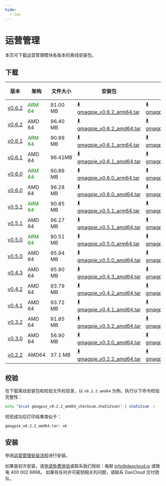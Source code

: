 ```yaml
---
hide:
  - toc
---
```


# 运营管理

本页可下载运营管理模块各版本的离线安装包。

## 下载

| 版本 | 架构 | 文件大小 | 安装包 |  校验文件 | 更新日期   |
| --- | ---- |------- | ------ | ------- | --------- |
| [v0.6.2](../../ghippo/intro/release-notes.md) | <font color="green">ARM 64</font> | 91.00 MB | [:arrow_down: gmagpie_v0.6.2_arm64.tar](https://qiniu-download-public.daocloud.io/DaoCloud_Enterprise/gmagpie_v0.6.2_arm64.tar) | [:arrow_down: gmagpie_v0.6.2_arm64_checksum.sha512sum](https://qiniu-download-public.daocloud.io/DaoCloud_Enterprise/gmagpie_v0.6.2_arm64_checksum.sha512sum) | 2024-04-30 |
| [v0.6.2](../../ghippo/intro/release-notes.md) | AMD 64 | 96.40 MB | [:arrow_down: gmagpie_v0.6.2_amd64.tar](https://qiniu-download-public.daocloud.io/DaoCloud_Enterprise/gmagpie_v0.6.2_amd64.tar) | [:arrow_down: gmagpie_v0.6.2_amd64_checksum.sha512sum](https://qiniu-download-public.daocloud.io/DaoCloud_Enterprise/gmagpie_v0.6.2_amd64_checksum.sha512sum) | 2024-04-30 |
| [v0.6.1](../../ghippo/intro/release-notes.md) | <font color="green">ARM 64</font> | 90.99 MB | [:arrow_down: gmagpie_v0.6.1_arm64.tar](https://qiniu-download-public.daocloud.io/DaoCloud_Enterprise/gmagpie_v0.6.1_arm64.tar) | [:arrow_down: gmagpie_v0.6.1_arm64_checksum.sha512sum](https://qiniu-download-public.daocloud.io/DaoCloud_Enterprise/gmagpie_v0.6.1_arm64_checksum.sha512sum) | 2024-04-02 |
| [v0.6.1](../../ghippo/intro/release-notes.md) | AMD 64 | 96.41MB | [:arrow_down: gmagpie_v0.6.1_amd64.tar](https://qiniu-download-public.daocloud.io/DaoCloud_Enterprise/gmagpie_v0.6.1_amd64.tar) | [:arrow_down: gmagpie_v0.6.1_amd64_checksum.sha512sum](https://qiniu-download-public.daocloud.io/DaoCloud_Enterprise/gmagpie_v0.6.1_amd64_checksum.sha512sum) | 2024-04-02 |
| [v0.6.0](../../ghippo/intro/release-notes.md) | <font color="green">ARM 64</font> | 90.86 MB | [:arrow_down: gmagpie_v0.6.0_arm64.tar](https://qiniu-download-public.daocloud.io/DaoCloud_Enterprise/gmagpie_v0.6.0_arm64.tar) | [:arrow_down: gmagpie_v0.6.0_arm64_checksum.sha512sum](https://qiniu-download-public.daocloud.io/DaoCloud_Enterprise/gmagpie_v0.6.0_arm64_checksum.sha512sum) | 2024-03-29 |
| [v0.6.0](../../ghippo/intro/release-notes.md) | AMD 64 | 96.28 MB | [:arrow_down: gmagpie_v0.6.0_amd64.tar](https://qiniu-download-public.daocloud.io/DaoCloud_Enterprise/gmagpie_v0.6.0_amd64.tar) | [:arrow_down: gmagpie_v0.6.0_amd64_checksum.sha512sum](https://qiniu-download-public.daocloud.io/DaoCloud_Enterprise/gmagpie_v0.6.0_amd64_checksum.sha512sum) | 2024-03-29 |
| [v0.5.1](../../ghippo/intro/release-notes.md) | <font color="green">ARM 64</font> | 90.85 MB | [:arrow_down: gmagpie_v0.5.1_arm64.tar](https://qiniu-download-public.daocloud.io/DaoCloud_Enterprise/gmagpie_v0.5.1_arm64.tar) | [:arrow_down: gmagpie_v0.5.1_arm64_checksum.sha512sum](https://qiniu-download-public.daocloud.io/DaoCloud_Enterprise/gmagpie_v0.5.1_arm64_checksum.sha512sum) | 2024-02-01 |
| [v0.5.1](../../ghippo/intro/release-notes.md) | AMD 64 | 96.27 MB | [:arrow_down: gmagpie_v0.5.1_amd64.tar](https://qiniu-download-public.daocloud.io/DaoCloud_Enterprise/gmagpie_v0.5.1_amd64.tar) | [:arrow_down: gmagpie_v0.5.1_amd64_checksum.sha512sum](https://qiniu-download-public.daocloud.io/DaoCloud_Enterprise/gmagpie_v0.5.1_amd64_checksum.sha512sum) | 2024-02-01 |
| [v0.5.0](../../ghippo/intro/release-notes.md) | <font color="green">ARM 64</font> | 90.51 MB | [:arrow_down: gmagpie_v0.5.0_arm64.tar](https://qiniu-download-public.daocloud.io/DaoCloud_Enterprise/gmagpie_v0.5.0_arm64.tar) | [:arrow_down: gmagpie_v0.5.0_arm64_checksum.sha512sum](https://qiniu-download-public.daocloud.io/DaoCloud_Enterprise/gmagpie_v0.5.0_arm64_checksum.sha512sum) | 2024-01-29 |
| [v0.5.0](../../ghippo/intro/release-notes.md) | AMD 64 | 95.94 MB | [:arrow_down: gmagpie_v0.5.0_amd64.tar](https://qiniu-download-public.daocloud.io/DaoCloud_Enterprise/gmagpie_v0.5.0_amd64.tar) | [:arrow_down: gmagpie_v0.5.0_amd64_checksum.sha512sum](https://qiniu-download-public.daocloud.io/DaoCloud_Enterprise/gmagpie_v0.5.0_amd64_checksum.sha512sum) | 2024-01-29 |
| [v0.4.3](../../ghippo/intro/release-notes.md) | AMD 64 | 95.90 MB | [:arrow_down: gmagpie_v0.4.3_amd64.tar](https://qiniu-download-public.daocloud.io/DaoCloud_Enterprise/gmagpie_v0.4.3_amd64.tar) | [:arrow_down: gmagpie_v0.4.3_amd64_checksum.sha512sum](https://qiniu-download-public.daocloud.io/DaoCloud_Enterprise/gmagpie_v0.4.3_amd64_checksum.sha512sum) | 2023-11-30 |
| [v0.4.2](../../ghippo/intro/release-notes.md) | AMD 64 | 93.79 MB | [:arrow_down: gmagpie_v0.4.2_amd64.tar](https://qiniu-download-public.daocloud.io/DaoCloud_Enterprise/gmagpie_v0.4.2_amd64.tar) | [:arrow_down: gmagpie_v0.4.2_amd64_checksum.sha512sum](https://qiniu-download-public.daocloud.io/DaoCloud_Enterprise/gmagpie_v0.4.2_amd64_checksum.sha512sum) | 2023-10-30 |
| [v0.4.1](../../ghippo/intro/release-notes.md) | AMD 64 | 93.72 MB | [:arrow_down: gmagpie_v0.4.1_amd64.tar](https://qiniu-download-public.daocloud.io/DaoCloud_Enterprise/gmagpie_v0.4.1_amd64.tar) | [:arrow_down: gmagpie_v0.4.1_amd64_checksum.sha512sum](https://qiniu-download-public.daocloud.io/DaoCloud_Enterprise/gmagpie_v0.4.1_amd64_checksum.sha512sum) | 2023-08-29 |
| [v0.3.2](../../ghippo/intro/release-notes.md) | AMD 64 | 91.85 MB | [:arrow_down: gmagpie_v0.3.2_amd64.tar](https://qiniu-download-public.daocloud.io/DaoCloud_Enterprise/gmagpie_v0.3.2_amd64.tar) | [:arrow_down: gmagpie_v0.3.2_amd64_checksum.sha512sum](https://qiniu-download-public.daocloud.io/DaoCloud_Enterprise/gmagpie_v0.3.2_amd64_checksum.sha512sum) | 2023-08-02 |
| [v0.3.0](../../ghippo/intro/release-notes.md) | AMD 64 | 56.90 MB | [:arrow_down: gmagpie_v0.3.0_amd64.tar](https://qiniu-download-public.daocloud.io/DaoCloud_Enterprise/gmagpie_v0.3.0_amd64.tar) | [:arrow_down: gmagpie_v0.3.0_amd64_checksum.sha512sum](https://qiniu-download-public.daocloud.io/DaoCloud_Enterprise/gmagpie_v0.3.0_amd64_checksum.sha512sum) | 2023-06-28 |
| [v0.2.2](../../ghippo/intro/release-notes.md) | AMD64 | 37.1 MB | [:arrow_down: gmagpie_v0.2.2_amd64.tar](https://qiniu-download-public.daocloud.io/DaoCloud_Enterprise/gmagpie_v0.2.2_amd64.tar) | [:arrow_down: gmagpie_v0.2.2_amd64_checksum.sha512sum](https://qiniu-download-public.daocloud.io/DaoCloud_Enterprise/gmagpie_v0.2.2_amd64_checksum.sha512sum) | 2023-5-30 |

## 校验

在下载离线安装包和校验文件的目录，以 `v0.2.2_amd64` 为例，执行以下命令校验完整性：

```sh
echo "$(cat gmagpie_v0.2.2_amd64_checksum.sha512sum)" | sha512sum -c
```

校验成功后打印结果类似于：

```none
gmagpie_v0.2.2_amd64.tar: ok
```

## 安装

参阅[运营管理安装流程](../../ghippo/user-guide/report-billing/gmagpie-offline-install.md)进行安装。

如果是初次安装，请[申请免费体验](../../dce/license0.md)或联系我们授权：电邮 info@daocloud.io 或致电 400 002 6898。
如果有任何许可密钥相关的问题，请联系 DaoCloud 交付团队。
